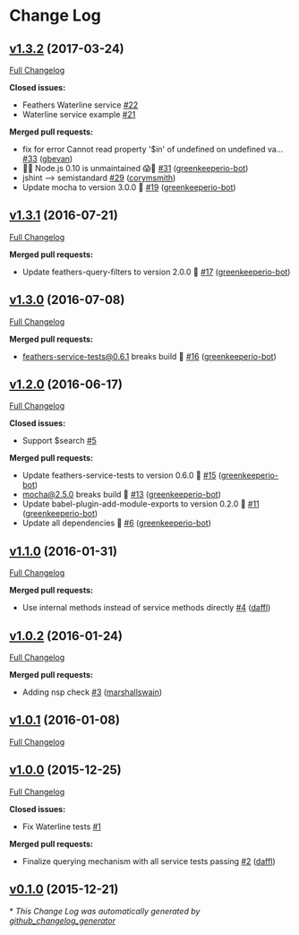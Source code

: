 # Change Log

## [v1.3.2](https://github.com/feathersjs/feathers-waterline/tree/v1.3.2) (2017-03-24)
[Full Changelog](https://github.com/feathersjs/feathers-waterline/compare/v1.3.1...v1.3.2)

**Closed issues:**

- Feathers Waterline service [\#22](https://github.com/feathersjs/feathers-waterline/issues/22)
- Waterline service example [\#21](https://github.com/feathersjs/feathers-waterline/issues/21)

**Merged pull requests:**

- fix for error Cannot read property '$in' of undefined on undefined va… [\#33](https://github.com/feathersjs/feathers-waterline/pull/33) ([gbevan](https://github.com/gbevan))
- 👻😱 Node.js 0.10 is unmaintained 😱👻 [\#31](https://github.com/feathersjs/feathers-waterline/pull/31) ([greenkeeperio-bot](https://github.com/greenkeeperio-bot))
- jshint —\> semistandard [\#29](https://github.com/feathersjs/feathers-waterline/pull/29) ([corymsmith](https://github.com/corymsmith))
- Update mocha to version 3.0.0 🚀 [\#19](https://github.com/feathersjs/feathers-waterline/pull/19) ([greenkeeperio-bot](https://github.com/greenkeeperio-bot))

## [v1.3.1](https://github.com/feathersjs/feathers-waterline/tree/v1.3.1) (2016-07-21)
[Full Changelog](https://github.com/feathersjs/feathers-waterline/compare/v1.3.0...v1.3.1)

**Merged pull requests:**

- Update feathers-query-filters to version 2.0.0 🚀 [\#17](https://github.com/feathersjs/feathers-waterline/pull/17) ([greenkeeperio-bot](https://github.com/greenkeeperio-bot))

## [v1.3.0](https://github.com/feathersjs/feathers-waterline/tree/v1.3.0) (2016-07-08)
[Full Changelog](https://github.com/feathersjs/feathers-waterline/compare/v1.2.0...v1.3.0)

**Merged pull requests:**

- feathers-service-tests@0.6.1 breaks build 🚨 [\#16](https://github.com/feathersjs/feathers-waterline/pull/16) ([greenkeeperio-bot](https://github.com/greenkeeperio-bot))

## [v1.2.0](https://github.com/feathersjs/feathers-waterline/tree/v1.2.0) (2016-06-17)
[Full Changelog](https://github.com/feathersjs/feathers-waterline/compare/v1.1.0...v1.2.0)

**Closed issues:**

- Support $search [\#5](https://github.com/feathersjs/feathers-waterline/issues/5)

**Merged pull requests:**

- Update feathers-service-tests to version 0.6.0 🚀 [\#15](https://github.com/feathersjs/feathers-waterline/pull/15) ([greenkeeperio-bot](https://github.com/greenkeeperio-bot))
- mocha@2.5.0 breaks build 🚨 [\#13](https://github.com/feathersjs/feathers-waterline/pull/13) ([greenkeeperio-bot](https://github.com/greenkeeperio-bot))
- Update babel-plugin-add-module-exports to version 0.2.0 🚀 [\#11](https://github.com/feathersjs/feathers-waterline/pull/11) ([greenkeeperio-bot](https://github.com/greenkeeperio-bot))
- Update all dependencies 🌴 [\#6](https://github.com/feathersjs/feathers-waterline/pull/6) ([greenkeeperio-bot](https://github.com/greenkeeperio-bot))

## [v1.1.0](https://github.com/feathersjs/feathers-waterline/tree/v1.1.0) (2016-01-31)
[Full Changelog](https://github.com/feathersjs/feathers-waterline/compare/v1.0.2...v1.1.0)

**Merged pull requests:**

- Use internal methods instead of service methods directly [\#4](https://github.com/feathersjs/feathers-waterline/pull/4) ([daffl](https://github.com/daffl))

## [v1.0.2](https://github.com/feathersjs/feathers-waterline/tree/v1.0.2) (2016-01-24)
[Full Changelog](https://github.com/feathersjs/feathers-waterline/compare/v1.0.1...v1.0.2)

**Merged pull requests:**

- Adding nsp check [\#3](https://github.com/feathersjs/feathers-waterline/pull/3) ([marshallswain](https://github.com/marshallswain))

## [v1.0.1](https://github.com/feathersjs/feathers-waterline/tree/v1.0.1) (2016-01-08)
[Full Changelog](https://github.com/feathersjs/feathers-waterline/compare/v1.0.0...v1.0.1)

## [v1.0.0](https://github.com/feathersjs/feathers-waterline/tree/v1.0.0) (2015-12-25)
[Full Changelog](https://github.com/feathersjs/feathers-waterline/compare/v0.1.0...v1.0.0)

**Closed issues:**

- Fix Waterline tests [\#1](https://github.com/feathersjs/feathers-waterline/issues/1)

**Merged pull requests:**

- Finalize querying mechanism with all service tests passing [\#2](https://github.com/feathersjs/feathers-waterline/pull/2) ([daffl](https://github.com/daffl))

## [v0.1.0](https://github.com/feathersjs/feathers-waterline/tree/v0.1.0) (2015-12-21)


\* *This Change Log was automatically generated by [github_changelog_generator](https://github.com/skywinder/Github-Changelog-Generator)*